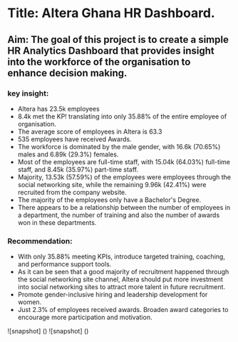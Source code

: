 # Title: Altera Ghana HR Dashboard. 

## Aim: The goal of this project is to create a simple HR Analytics Dashboard that provides insight into the workforce of the organisation to enhance decision making. 

### key insight: 
* Altera has 23.5k employees
* 8.4k met the KP! translating into only 35.88% of the entire employee of organisation.
* The average score of employees in Altera is 63.3
* 535 employees have received Awards. 
* The workforce is dominated by the male gender, with 16.6k (70.65%) males and 6.89k (29.3%) females. 
* Most of the employees are full-time staff, with 15.04k (64.03%) full-time staff, and 8.45k (35.97%) part-time staff. 
* Majority, 13.53k (57.59%) of the employees were employees through the social networking site, while the remaining 9.96k (42.41%) were recruited from the company website. 
* The majority of the employees only have a Bachelor's Degree.
* There appears to be a relationship between the number of employees in a department, the number of training and also the number of awards won in these departments. 

### Recommendation: 
* With only 35.88% meeting KPIs, introduce targeted training, coaching, and performance support tools.
* As it can be seen that a good majority of recruitment happened through the social networking site channel, Altera should put more investment into social networking sites to attract more talent in future recruitment. 
* Promote gender-inclusive hiring and leadership development for women.
* Just 2.3% of employees received awards. Broaden award categories to encourage more participation and motivation.

![snapshot] ()
![snapshot] ()

